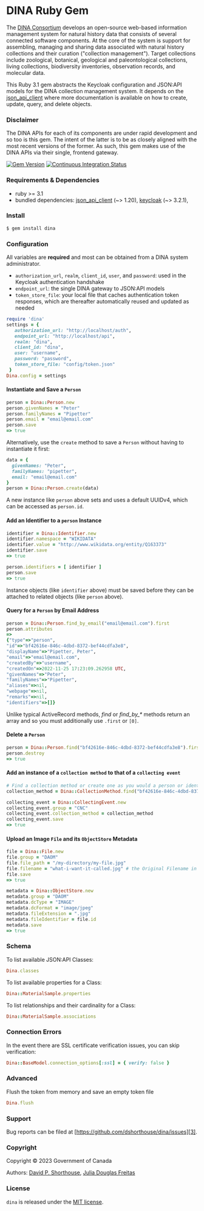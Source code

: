 # DINA Ruby Gem

The [DINA Consortium][1] develops an open-source web-based information management system for natural history data that consists of several connected software components. At the core of the system is support for assembling, managing and sharing data associated with natural history collections and their curation ("collection management"). Target collections include zoological, botanical, geological and paleontological collections, living collections, biodiversity inventories, observation records, and molecular data.

This Ruby 3.1 gem abstracts the Keycloak configuration and JSON:API models for the DINA collection management system. It depends on the [json_api_client][5] where more documentation is available on how to create, update, query, and delete objects.

### Disclaimer

The DINA APIs for each of its components are under rapid development and so too is this gem. The intent of the latter is to be as closely aligned with the most recent versions of the former. As such, this gem makes use of the DINA APIs via their single, frontend gateway.

[![Gem Version][8]][9]
[![Continuous Integration Status][6]][7]

### Requirements & Dependencies

- ruby >= 3.1
- bundled dependencies: [json_api_client][5] (\~> 1.20), [keycloak][10] (\~> 3.2.1),

### Install

```bash
$ gem install dina
```
### Configuration

All variables are **required** and most can be obtained from a DINA system administrator.
- `authorization_url`, `realm`, `client_id`, `user`, and `password`: used in the Keycloak authentication handshake
- `endpoint_url`: the single DINA gateway to JSON:API models
- `token_store_file`: your local file that caches authentication token responses, which are thereafter automatically reused and updated as needed

```ruby
require 'dina'
settings = {
   authorization_url: "http://localhost/auth",
   endpoint_url: "http://localhost/api",
   realm: "dina",
   client_id: "dina",
   user: "username",
   password: "password",
   token_store_file: "config/token.json"
 }
Dina.config = settings
```

#### Instantiate and Save a `Person`

```ruby
person = Dina::Person.new
person.givenNames = "Peter"
person.familyNames = "Pipetter"
person.email = "email@email.com"
person.save
=> true
```

Alternatively, use the `create` method to save a `Person` without having to instantiate it first:

```ruby
data = {
  givenNames: "Peter",
  familyNames: "pipetter",
  email: "email@email.com"
}
person = Dina::Person.create(data)
```

A new instance like `person` above sets and uses a default UUIDv4, which can be accessed as `person.id`.

#### Add an Identifier to a `person` Instance

```ruby
identifier = Dina::Identifier.new
identifier.namespace = "WIKIDATA"
identifier.value = "http://www.wikidata.org/entity/Q163373"
identifier.save
=> true

person.identifiers = [ identifier ]
person.save
=> true
```

Instance objects (like `identifier` above) must be saved before they can be attached to related objects (like `person` above).

#### Query for a `Person` by Email Address

```ruby
person = Dina::Person.find_by_email("email@email.com").first
person.attributes
=>
{"type"=>"person",                                                  
"id"=>"bf42616e-846c-4dbd-8372-bef44cdfa3e8",                      
"displayName"=>"Pipetter, Peter",                                  
"email"=>"email@email.com",                                        
"createdBy"=>"username",                                             
"createdOn"=>2022-11-25 17:23:09.262958 UTC,                       
"givenNames"=>"Peter",                                             
"familyNames"=>"Pipetter",                          
"aliases"=>nil,                                     
"webpage"=>nil,                                     
"remarks"=>nil,                                     
"identifiers"=>[]}
```

Unlike typical ActiveRecord methods, *find* or *find_by_\** methods return an array and so you must additionally use `.first` or `[0]`.

#### Delete a `Person`

```ruby
person = Dina::Person.find("bf42616e-846c-4dbd-8372-bef44cdfa3e8").first
person.destroy
=> true
```

#### Add an instance of a `collection method` to that of a `collecting event`

```ruby
# Find a collection method or create one as you would a person or identifier above
collection_method = Dina::CollectionMethod.find("bf42616e-846c-4dbd-8372-bef44cdfa3e9").first

collecting_event = Dina::CollectingEvent.new
collecting_event.group = "CNC"
collecting_event.collection_method = collection_method
collecting_event.save
=> true
```

#### Upload an Image `File` and its `ObjectStore` Metadata

```ruby
file = Dina::File.new
file.group = "DAOM"
file.file_path = "/my-directory/my-file.jpg"
file.filename = "what-i-want-it-called.jpg" # the Original Filename in the DINA UI
file.save
=> true

metadata = Dina::ObjectStore.new
metadata.group = "DAOM"
metadata.dcType = "IMAGE"
metadata.dcFormat = "image/jpeg"
metadata.fileExtension = ".jpg"
metadata.fileIdentifier = file.id
metadata.save
=> true
```

### Schema

To list available JSON:API Classes:

```ruby
Dina.classes
```

To list available properties for a Class:

```ruby
Dina::MaterialSample.properties
```

To list relationships and their cardinality for a Class:

```ruby
Dina::MaterialSample.associations
```

### Connection Errors

In the event there are SSL certificate verification issues, you can skip verification:

```ruby
Dina::BaseModel.connection_options[:ssl] = { verify: false }
```

### Advanced

Flush the token from memory and save an empty token file

```ruby
Dina.flush
```

### Support

Bug reports can be filed at [https://github.com/dshorthouse/dina/issues][3].

### Copyright
Copyright © 2023 Government of Canada

Authors: [David P. Shorthouse][4], [Julia Douglas Freitas][11]

### License

`dina` is released under the [MIT license][2].

[1]: https://dina-project.net/
[2]: http://www.opensource.org/licenses/MIT
[3]: https://github.com/dshorthouse/dina/issues
[4]: https://github.com/dshorthouse
[5]: https://github.com/JsonApiClient/json_api_client
[6]: https://github.com/dshorthouse/dina/actions/workflows/ruby.yml/badge.svg
[7]: https://github.com/dshorthouse/dina/actions
[8]: https://badgen.net/rubygems/v/dina/latest?cache=300
[9]: https://rubygems.org/gems/dina
[10]: https://github.com/imagov/keycloak
[11]: https://github.com/juliadouglasf
